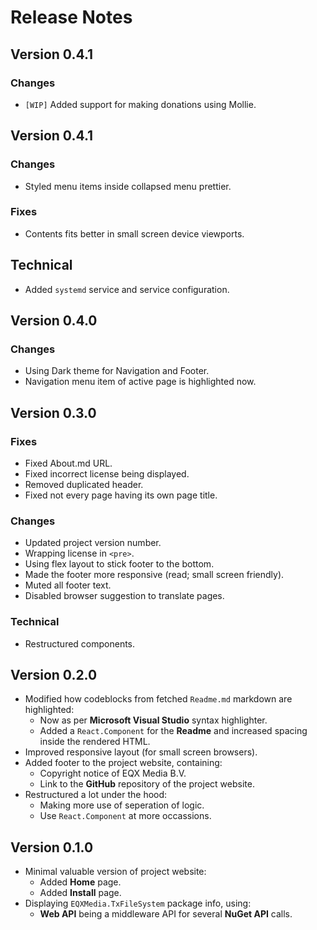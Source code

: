 # Release Notes

## Version 0.4.1

### Changes
* `[WIP]` Added support for making donations using Mollie.

## Version 0.4.1

### Changes
* Styled menu items inside collapsed menu prettier.

### Fixes
* Contents fits better in small screen device viewports.

## Technical
* Added `systemd` service and service configuration.

## Version 0.4.0

### Changes
* Using Dark theme for Navigation and Footer.
* Navigation menu item of active page is highlighted now.

## Version 0.3.0

### Fixes
* Fixed About.md URL.
* Fixed incorrect license being displayed.
* Removed duplicated header.
* Fixed not every page having its own page title.

### Changes
* Updated project version number.
* Wrapping license in `<pre>`.
* Using flex layout to stick footer to the bottom.
* Made the footer more responsive (read; small screen friendly).
* Muted all footer text.
* Disabled browser suggestion to translate pages.

### Technical
* Restructured components.

## Version 0.2.0
* Modified how codeblocks from fetched `Readme.md` markdown are highlighted:
   * Now as per **Microsoft Visual Studio** syntax highlighter.
   * Added a `React.Component` for the **Readme** and increased spacing inside the rendered HTML.
* Improved responsive layout (for small screen browsers).
* Added footer to the project website, containing:
   * Copyright notice of EQX Media B.V.
   * Link to the **GitHub** repository of the project website.
* Restructured a lot under the hood:
   * Making more use of seperation of logic.
   * Use `React.Component` at more occassions.

## Version 0.1.0
* Minimal valuable version of project website:
   * Added **Home** page.
   * Added **Install** page.
* Displaying `EQXMedia.TxFileSystem` package info, using:
   * **Web API** being a middleware API for several **NuGet API** calls.
